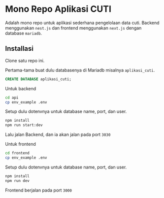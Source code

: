 # Mono Repo Aplikasi CUTI

Adalah mono repo untuk aplikasi sederhana pengelolaan data cuti. Backend menggunakan `nest.js` dan frontend menggunakan `next.js` dengan database `mariadb`.


## Installasi

Clone satu repo ini.

Pertama-tama buat dulu databasenya di Mariadb misalnya `aplikasi_cuti`.

```sql
CREATE DATABASE aplikasi_cuti;
```

Untuk backend

```bash
cd api
cp env_example .env
```

Setup dulu dotenvnya untuk database name, port, dan user.

```bash
npm install
npm run start:dev
```
Lalu jalan Backend, dan ia akan jalan pada port `3030`

Untuk frontend

```bash
cd frontend
cp env_example .env
```

Setup dulu dotenvnya untuk database name, port, dan user.

```bash
npm install
npm run dev
```

Frontend berjalan pada port `3000`